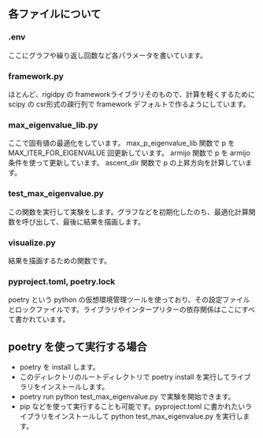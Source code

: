 ## 各ファイルについて

### .env
ここにグラフや繰り返し回数など各パラメータを書いています。

### framework.py
ほとんど、rigidpy の frameworkライブラリそのもので、計算を軽くするために scipy の csr形式の疎行列で framework デフォルトで作るようにしています。

### max_eigenvalue_lib.py
ここで固有値の最適化をしています。
max_p_eigenvalue_lib 関数で p を MAX_ITER_FOR_EIGENVALUE 回更新しています。
armijo 関数で p を armijo 条件を使って更新しています。
ascent_dir 関数で p の上昇方向を計算しています。

### test_max_eigenvalue.py
この関数を実行して実験をします。グラフなどを初期化したのち、最適化計算関数を呼び出して、最後に結果を描画します。

### visualize.py
結果を描画するための関数です。

### pyproject.toml, poetry.lock
poetry という python の仮想環境管理ツールを使っており、その設定ファイルとロックファイルです。ライブラリやインタープリターの依存関係はここにすべて書かれています。

## poetry を使って実行する場合
- poetry を install します。
- このディレクトリのルートディレクトリで poetry install を実行してライブラリをインストールします。
- poetry run python test_max_eigenvalue.py で実験を開始できます。
- pip などを使って実行することも可能です。pyproject.toml に書かれたいライブラリをインストールして python test_max_eigenvalue.py を実行します。